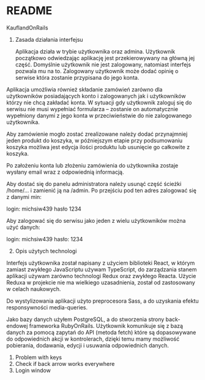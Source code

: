 # README
KauflandOnRails

1) Zasada działania interfejsu

	Aplikacja działa w trybie użytkownika oraz admina.
Użytkownik początkowo odwiedzając aplikację jest przekierowywany na główną jej część.
Domyślnie użytkownik nie jest zalogowany, natomiast interfejs pozwala mu na to.
Zalogowany użytkownik może dodać opinię o serwise która zostanie przypisana do jego konta.

Aplikacja umożliwia również składanie zamówień zarówno dla użytkowników posiadających konto i zalogowanych jak i użytkowników którzy nie chcą zakładać konta. W sytuacji gdy użytkownik zaloguj się do serwisu nie musi wypełniać formularza – zostanie on automatycznie wypełniony danymi z jego konta w przeciwieństwie do nie zalogowanego użytkownika. 

Aby zamówienie mogło zostać zrealizowane należy dodać przynajmniej jeden produkt do koszyka, w późniejszym etapie przy podsumowaniu koszyka możliwa jest edycja ilości produktu lub usunięcie go całkowite z koszyka.

Po założeniu konta lub złożeniu zamówienia do użytkownika zostaje wysłany email wraz z odpowiednią informacją.

Aby dostać się do panelu administratora należy usunąć część ścieżki /home/... i zamienić ją na /admin. Po przejściu pod ten adres zalogować się z danymi min:

login: michsiw439
hasło 1234

Aby zalogować się do serwisu jako jeden z wielu użytkowników można użyć danych:

login: michsiw439
hasło: 1234

2) Opis użytych technologi

Interfejs użytkownika został napisany z użyciem biblioteki React, w którym zamiast zwykłego JavaScriptu używam TypeScript, do zarządzania stanem aplikacji używam zarówno  technologi Redux oraz zwykłego Reacta. Użycie Reduxa w projekcie nie ma wielkiego uzasadnienia, został od zastosowany w celach naukowych. 

Do wystylizowania aplikacji użyto preprocesora Sass, a do uzyskania efektu responsywności media-queries.

Jako bazy danych użyłem PostgreSQL, a do stworzenia strony back-endowej frameworka RubyOnRails. Użytkownik komunikuje się z bazą danych za pomocą zapytań do  API (metoda fetch) które są dopasowywane do odpowiednich akcji w kontrolerach, dzięki temu mamy możliwość pobierania, dodawania, edycji i usuwania odpowiednich danych. 


1) Problem with keys
2) Check if back arrow works everywhere
5) Login window
